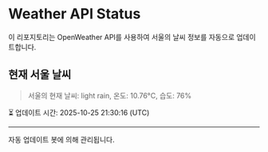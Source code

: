 
# Weather API Status

이 리포지토리는 OpenWeather API를 사용하여 서울의 날씨 정보를 자동으로 업데이트합니다.

## 현재 서울 날씨
> 서울의 현재 날씨: light rain, 온도: 10.76°C, 습도: 76%

⏳ 업데이트 시간: 2025-10-25 21:30:16 (UTC)

---
자동 업데이트 봇에 의해 관리됩니다.
